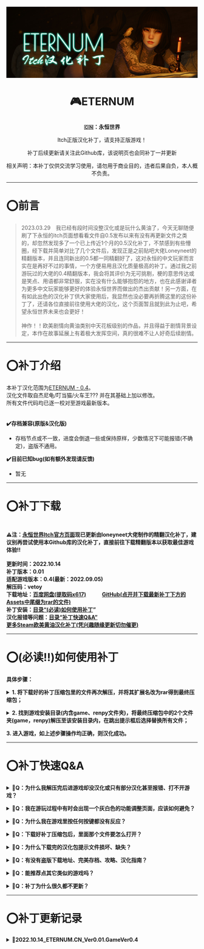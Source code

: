 ![image](https://github.com/Vetoyi/CN_Patch.ETERNUM/blob/main/%E5%B0%81%E9%9D%A2(ETERNUM).png)
# <p align="center">:video_game:ETERNUM</p>
**<p align="center">:cn:：永恒世界</p>**
<p align="center">Itch正版汉化补丁，请支持正版游戏！</p>
<p align="center">补丁后续更新请关注此Github库，该说明页也会同补丁一并更新</p>
<p align="center">相关声明：本补丁仅供交流学习使用，请勿用于商业目的，违者后果自负，本人概不负责。</p>

***

# :o:前言
> 2023.03.29　我已经有段时间没整汉化或是玩什么黄油了，今天无聊随便刷了下永恒的itch页面想看看文件自0.5发布以来有没有再更新文件之类的，却忽然发现多了一个已上传近1个月的0.5汉化补丁，不禁感到有些懵圈，经下载并简单对比了几个文件后，发现正是之前贴吧大佬Loneyneet的精翻版本，并且连同新出的0.5都一同精翻好了，这对永恒的中文玩家而言实在是再好不过的事情，一个方便易用且汉化质量极高的补丁。通过我之前游玩过的大佬的0.4精翻版本，我会将其评价为无可挑剔，梗的意思传达或是笑点、用语都非常舒服，实在没有什么能够抱怨的地方，也在此感谢译者为更多中文玩家能够更好的体验永恒世界而做出的杰出贡献！另一方面，在有如此出色的汉化补丁供大家使用后，我显然也没必要再折腾这里的这份补丁了，还请各位直接前往使用大佬的汉化，这个页面暂且就到此为止吧，希望永恒世界未来也会更好！
<br><br>神作！！欧美剧情向黄油类别中天花板级别的作品，并且得益于剧情背景设定，本作在故事延展上有着极大发挥空间，真的很难不让人好奇后续剧情。

***

# :o:补丁介绍
本补丁汉化范围为[ETERNUM - 0.4](https://caribdis.itch.io/eternum)。<br>汉化文件取自杰尼龟/叮当猫/火车王??? 并在其基础上加以修改。<br>所有文件代码均已逐一校对至游戏最新版本。
<br><br><br>
**:heavy_check_mark:存档兼容(原版&汉化版)**
- 存档节点或不一致，进度会倒退一些或保持原样，少数情况下可能报错(不确定)，盗版不通用。

**:heavy_check_mark:目前已知bug(如有额外发现请反馈)**
- 暂无

***

# :o:补丁下载
<br>**:warning:注：[永恒世界Itch官方页面](https://caribdis.itch.io/eternum)现已更新由loneyneet大佬制作的精翻汉化补丁，建议别再尝试使用本Github库的汉化补丁，直接前往下载精翻版本以获取最佳游戏体验:bangbang:**<br>
<br>
**更新时间：2022.10.14
<br>补丁版本：0.01
<br>适配游戏版本：0.4(最新：2022.09.05)
<br>解压码：vetoy
<br>下载地址：[百度网盘(提取码x617)]()　　　[GitHub(点开并下载最新补丁下方的Assets中尾缀为rar的文件)](https://github.com/Vetoyi/CN_Patch.ETERNUM/releases)
<br>补丁安装：[目录“(必读)如何使用补丁](https://github.com/Vetoyi/CN_Patch.ETERNUM#o必读bangbang如何使用补丁)”
<br>汉化报错等问题：[目录“补丁快速Q&A”](https://github.com/Vetoyi/CN_Patch.ETERNUM#o补丁快速qa)
<br>[更多Steam欧美黄油汉化补丁(凭兴趣随缘更新切勿催更)](https://github.com/Vetoyi/CN_Patch.RenPy_Games)**

***

# :o:(必读:bangbang:)如何使用补丁
**具体步骤：**

**<details><summary>1. 将下载好的补丁压缩包里的文件再次解压，并将其扩展名改为rar得到最终压缩包；</summary>**
> ![image](https://github.com/Vetoyi/CN_Patch.ETERNUM/blob/main/(%E5%BF%85%E8%AF%BB%E2%80%BC%EF%B8%8F)%E5%A6%82%E4%BD%95%E4%BD%BF%E7%94%A8%E8%A1%A5%E4%B8%81/01.png)
> ![image](https://github.com/Vetoyi/CN_Patch.ETERNUM/blob/main/(%E5%BF%85%E8%AF%BB%E2%80%BC%EF%B8%8F)%E5%A6%82%E4%BD%95%E4%BD%BF%E7%94%A8%E8%A1%A5%E4%B8%81/02.png)</details>

**<details><summary>2. 找到游戏安装目录(内含game、renpy文件夹)，将最终压缩包中的2个文件夹(game，renpy)解压至该安装目录内，在跳出提示框后选择替换所有文件；</summary>**
> ![image](https://github.com/Vetoyi/CN_Patch.ETERNUM/blob/main/(%E5%BF%85%E8%AF%BB%E2%80%BC%EF%B8%8F)%E5%A6%82%E4%BD%95%E4%BD%BF%E7%94%A8%E8%A1%A5%E4%B8%81/03.png)
> ![image](https://github.com/Vetoyi/CN_Patch.ETERNUM/blob/main/(%E5%BF%85%E8%AF%BB%E2%80%BC%EF%B8%8F)%E5%A6%82%E4%BD%95%E4%BD%BF%E7%94%A8%E8%A1%A5%E4%B8%81/04.png)
> ![image](https://github.com/Vetoyi/CN_Patch.ETERNUM/blob/main/(%E5%BF%85%E8%AF%BB%E2%80%BC%EF%B8%8F)%E5%A6%82%E4%BD%95%E4%BD%BF%E7%94%A8%E8%A1%A5%E4%B8%81/05.png)</details>

**3. 进入游戏，如上述步骤操作均正确，则汉化成功。**

***

# :o:补丁快速Q&A
**<details><summary>:red_circle:Q：为什么我解压完后进游戏却没汉化或只有部分汉化甚至报错、打不开游戏？</summary>**
> :green_circle:A：确认是否完成以下所有操作，如果全部都做到却还不行，再留言反馈：
> 1. 根据[目录“(必读)如何使用补丁”](https://github.com/Vetoyi/CN_Patch.ETERNUM#o必读bangbang如何使用补丁)正确解压最新汉化补丁，别把文件放错位置，否则你可能会报错连游戏都打不开；
> 
> 2. 如果你无法确认自己Steam上该游戏的本地文件夹中是否有其它汉化残留文件，请删除该游戏文件夹中的所有文件，重新下载游戏并安装本补丁(能确认则直接安装补丁即可)；
>>下图仅为举例，请结合实际根据补丁汉化的游戏进行调整
>>![image](https://github.com/Vetoyi/CN_Patch.Being_A_DIK/blob/main/%E8%A1%A5%E4%B8%81%E5%BF%AB%E9%80%9FQ%26A/01.jpg)
> 3. 以上步骤均完成后，则应已有汉化，如为第一次使用本汉化补丁，切勿直接载入其它来源的旧档，否则易导致汉化不全、报错等问题，要载也只能是以本汉化进行游玩的存档，或者原版游玩的英语存档(但会导致汉化不全)，建议以新游戏开始游玩，享受较全面的汉化体验。</details>

**<details><summary>:red_circle:Q：我在游玩过程中有时会出现一个灰白色的功能调整页面，应该如何避免？</summary>**
> :green_circle:A：确保你没有开启大写锁定及中文输入法，要是开了大写锁定再按`“g”键`就会进功能页(`“Shift+g”键`也会)，这里通常是用来调整画面渲染方式的，如果你的游戏画面时常卡顿滞留，就可以在这里进行调试；但如果你并不需要而只是误进，那么每次一进到该页面就请直接点击下方的`“返回游戏/Return”键`退出该页面。
> 通常只需要关闭大写锁定就能避免该问题，但如果还是不行，请试着重复按几遍`“Shift”键`或`“Shift+Tab”键`，或者按一遍`“Shift+g”键`也可以，在这之后再按`“g”键`应该就正常了。
>> ![image](https://github.com/Vetoyi/CN_Patch.Being_A_DIK/blob/main/%E8%A1%A5%E4%B8%81%E5%BF%AB%E9%80%9FQ%26A/04.jpg)</details>

**<details><summary>:red_circle:Q：为什么我在游戏里按任何按键都没有反应？</summary>**
> :green_circle:A：你可能开启了中文输入法，请将其关闭并切换保持在英语键盘(如下图所示，没有请自行百度)；如果你没有也不愿意装英语键盘，请试着把你的输入法状态调整为英语，再进游戏也许能正常按按键键，但如果不行请花时间研究一下英语键盘。
>> ![image](https://github.com/Vetoyi/CN_Patch.Being_A_DIK/blob/main/%E8%A1%A5%E4%B8%81%E5%BF%AB%E9%80%9FQ%26A/03.jpg)</details>

**<details><summary>:red_circle:Q：下载好补丁压缩包后，里面那个文件要怎么打开？</summary>**
> :green_circle:A：百度“如何更改文件扩展名”，学会之后将下载好的补丁压缩包里的文件的扩展名改为rar，并对其再次解压得到最终压缩包；如果你连压缩包都打不开，请百度并下载个压缩包软件。</details>

**<details><summary>:red_circle:Q：为什么下载完的汉化包提示文件损坏、缺失？</summary>**
> :green_circle:A：说明你下载的过程或者电脑环境有问题，可能是杀毒软件等因素，需要你自行研究，我也无能为力。</details>

**<details><summary>:red_circle:Q：有没有盗版下载地址、完美存档、攻略、汉化指南？</summary>**
> :green_circle:A：没有别问，我只分享汉化补丁。</details>

**<details><summary>:red_circle:Q：能推荐点其它类似的游戏吗？</summary>**
> :green_circle:A：这个还是交给评论区的各位推荐吧，大家的黄油阅历肯定比我要丰富。</details>

**<details><summary>:red_circle:Q：补丁为什么很久都不更新？</summary>**
> :green_circle:A：摸鱼善哉，请勿催更，我不会保证有什么更新速度或者后续更新，甚至可能以后游戏出新版本导致补丁无法适配了我都不会更新，但既然现在能玩就抓紧好好享乐吧！</details>

***

# :o:补丁更新记录
**<details><summary>:beginner:2022.10.14_ETERNUM.CN_Ver0.01.GameVer0.4</summary>**
- 修正部分汉化问题。
- 添加仙女座语音备忘录翻译。
- 首次发布补丁。</details>
